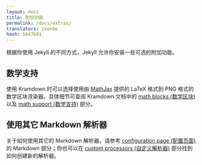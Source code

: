 ```yaml
---
layout: docs
title: 附加功能
permalink: /docs/extras/
translators: ikenbe
hash: 5647b91
---
```


根据你使用 Jekyll 的不同方式，Jekyll 允许你安装一些可选的附加功能。 

## 数学支持

使用 Kramdown 时可以选择使用由 [MathJax](http://www.mathjax.org/) 提供的 LaTeX 格式到 PNG 格式的数学区块渲染器。具体细节可查阅 Kramdown 文档中的 [math blocks (数学区块)](http://kramdown.gettalong.org/syntax.html#math-blocks) 以及 [math support (数学支持)](http://kramdown.gettalong.org/converter/html.html#math-support) 部分。

## 使用其它 Markdown 解析器

关于如何使用其它的 Markdown 解析器，请参考 [configuration page (配置页面)](/docs/configuration/#markdown-options) 的 Markdown 部分；你也可以在 [custom processors (自定义解析器)](/docs/configuration/#custom-markdown-processors) 部分找到如何创建新的解析器。
